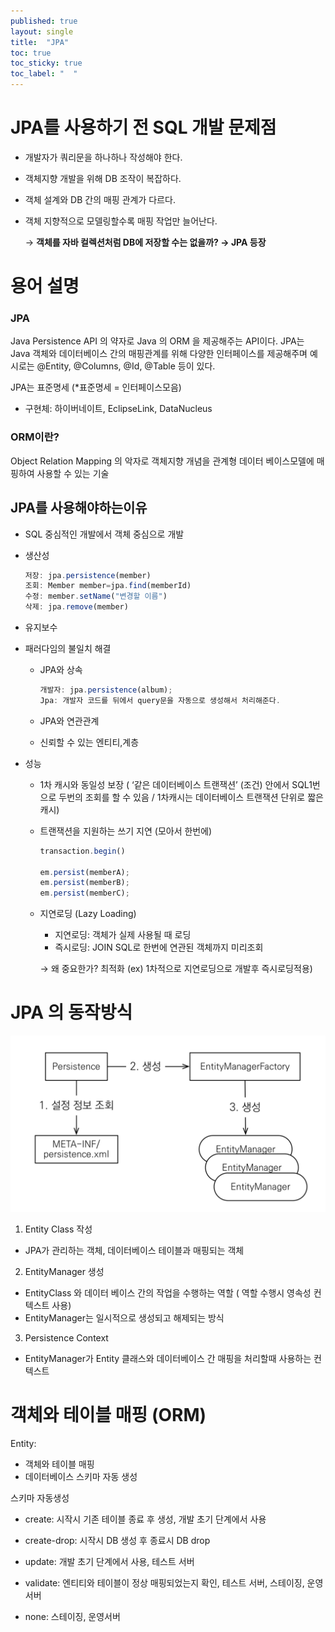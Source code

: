 ```yaml
---
published: true
layout: single
title:  "JPA"
toc: true
toc_sticky: true
toc_label: "  "
---
```


# JPA를 사용하기 전 SQL 개발 문제점
  
  - 개발자가 쿼리문을 하나하나 작성해야 한다.
  - 객체지향 개발을 위해 DB 조작이 복잡하다.
  - 객체 설계와 DB 간의 매핑 관계가 다르다.
  - 객체 지향적으로 모델링할수록 매핑 작업만 늘어난다.

    → <b>객체를 자바 컬렉션처럼 DB에 저장할 수는 없을까? → JPA 등장</b>

# 용어 설명
### JPA

Java Persistence API 의 약자로 Java 의 ORM 을 제공해주는 API이다.
JPA는 Java 객체와 데이터베이스 간의 매핑관계를 위해 다양한 인터페이스를 제공해주며 예시로는 @Entity, @Columns, @Id, @Table 등이 있다.

JPA는 표준명세 (*표준명세 = 인터페이스모음)

- 구현체: 하이버네이트, EclipseLink, DataNucleus

### ORM이란?


Object Relation Mapping 의 악자로 객체지향 개념을 관계형 데이터 베이스모델에 매핑하여 사용할 수 있는 기술




## JPA를 사용해야하는이유


- SQL 중심적인 개발에서 객체 중심으로 개발
- 생산성

    ```jsx
    저장: jpa.persistence(member)
    조회: Member member=jpa.find(memberId)
    수정: member.setName("변경할 이름")
    삭제: jpa.remove(member)
    ```

- 유지보수

- 패러다임의 불일치 해결

    - JPA와 상속

        ```jsx
        개발자: jpa.persistence(album);
        Jpa: 개발자 코드를 뒤에서 query문을 자동으로 생성해서 처리해준다.
        ```

  - JPA와 연관관계

  - 신뢰할 수 있는 엔티티,계층

- 성능

  - 1차 캐시와 동일성 보장 ( ‘같은 데이터베이스 트랜잭션’ (조건) 안에서 SQL1번으로 두번의 조회를 할 수 있음 / 1차캐시는 데이터베이스 트랜잭션 단위로 짧은 캐시)
  - 트랜잭션을 지원하는 쓰기 지연 (모아서 한번에)

    ```jsx
    transaction.begin()
    
    em.persist(memberA);
    em.persist(memberB);
    em.persist(memberC);
    ```

  - 지연로딩 (Lazy Loading)

    - 지연로딩: 객체가 실제 사용될 때 로딩
    - 즉시로딩: JOIN SQL로 한번에 연관된 객체까지 미리조회

    → 왜 중요한가? 최적화 (ex) 1차적으로 지연로딩으로 개발후 즉시로딩적용)
# JPA 의 동작방식

![동작방식](/assets/images/jpa동작방식.png) 


1. Entity Class 작성

- JPA가 관리하는 객체, 데이터베이스 테이블과 매핑되는 객체

2. EntityManager 생성

- EntityClass 와 데이터 베이스 간의 작업을 수행하는 역할 ( 역할 수행시 영속성 컨텍스트 사용)
- EntityManager는 일시적으로 생성되고 해제되는 방식

3. Persistence Context

- EntityManager가 Entity 클래스와 데이터베이스 간 매핑을 처리할때 사용하는 컨텍스트


# 객체와 테이블 매핑 (ORM)

Entity:

- 객체와 테이블 매핑
- 데이터베이스 스키마 자동 생성

스키마 자동생성 

- create: 시작시 기존 테이블 종료 후 생성, 개발 초기 단계에서 사용
- create-drop: 시작시 DB 생성 후 종료시 DB drop
- update: 개발 초기 단계에서 사용, 테스트 서버
- validate: 엔티티와 테이블이 정상 매핑되었는지 확인, 테스트 서버, 스테이징, 운영서버
- none: 스테이징, 운영서버


  <!-- ## 궁금증
  Q. 왜 기본 생성자 필수일까?

    JPA에서 엔티티를 생성할 때 기본 생성자가 필요한 이유는 JPA가 엔티티 객체를 생성할 때, 기본 생성자를 사용하기 때문입니다. 또한 프록시 객체를 만들기 위해서도 기본 생성자가 필요합니다. 만약 엔티티에 기본 생성자가 없을 경우, JPA는 reflection API를 사용하여 엔티티를 생성합니다. 하지만 reflection API를 사용하면 성능상의 문제가 발생할 수 있기 때문에 기본 생성자를 필수로 요구합니다. -->


